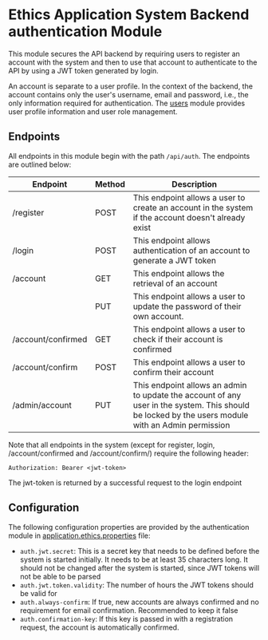 # Ethics Application System Backend authentication Module
This module secures the API backend by requiring users to register an account with the system and then to use that account
to authenticate to the API by using a JWT token generated by login.

An account is separate to a user profile. In the context of the backend, the account contains only the user's username, email
and password, i.e., the only information required for authentication. The [users](../users) module provides user profile information
and user role management.

## Endpoints
All endpoints in this module begin with the path `/api/auth`. The endpoints are outlined below:

| Endpoint       | Method | Description                                                                                                                                       |
|----------------|--------|---------------------------------------------------------------------------------------------------------------------------------------------------|
| /register      | POST   | This endpoint allows a user to create an account in the system if the account doesn't already exist                                               |
| /login         | POST   | This endpoint allows authentication of an account to generate a JWT token                                                                         |
| /account       | GET    | This endpoint allows the retrieval of an account                                                                                                  |
|                | PUT    | This endpoint allows a user to update the password of their own account.                                                                          |
| /account/confirmed | GET | This endpoint allows a user to check if their account is confirmed |
| /account/confirm | POST | This endpoint allows a user to confirm their account |
| /admin/account | PUT    | This endpoint allows an admin to update the account of any user in the system. This should be locked by the users module with an Admin permission |

Note that all endpoints in the system (except for register, login, /account/confirmed and /account/confirm/) require the following header:
```
Authorization: Bearer <jwt-token>
```
The jwt-token is returned by a successful request to the login endpoint

## Configuration
The following configuration properties are provided by the authentication module in [application.ethics.properties](src/main/authentication.ethics.properties)
file:
* `auth.jwt.secret`: This is a secret key that needs to be defined before the system is started initially. It needs to be
    at least 35 characters long. It should not be changed after the system is started, since JWT tokens will not be able
    to be parsed
* `auth.jwt.token.validity`: The number of hours the JWT tokens should be valid for
* `auth.always-confirm`: If true, new accounts are always confirmed and no requirement for email confirmation. Recommended to keep it false
* `auth.confirmation-key`: If this key is passed in with a registration request, the account is automatically confirmed.

